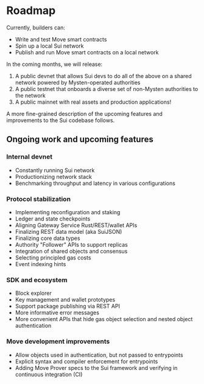 # Roadmap

Currently, builders can:
* Write and test Move smart contracts
* Spin up a local Sui network
* Publish and run Move smart contracts on a local network

In the coming months, we will release:
1. A public devnet that allows Sui devs to do all of the above on a shared network powered by Mysten-operated authorities
2. A public testnet that onboards a diverse set of non-Mysten authorities to the network
3. A public mainnet with real assets and production applications!

A more fine-grained description of the upcoming features and improvements to the Sui codebase follows.

## Ongoing work and upcoming features

### Internal devnet
* Constantly running Sui network
* Productionizing network stack
* Benchmarking throughput and latency in various configurations

### Protocol stabilization

* Implementing reconfiguration and staking
* Ledger and state checkpoints
* Aligning Gateway Service Rust/REST/wallet APIs
* Finalizing REST data model (aka SuiJSON)
* Finalizing core data types
* Authority "Follower" APIs to support replicas
* Integration of shared objects and consensus
* Selecting principled gas costs
* Event indexing hints

### SDK and ecosystem
* Block explorer
* Key management and wallet prototypes
* Support package publishing via REST API
* More informative error messages
* More convenient APIs that hide gas object selection and nested object authentication

### Move development improvements
* Allow objects used in authentication, but not passed to entrypoints
* Explicit syntax and compiler enforcement for entrypoints
* Adding Move Prover specs to the Sui framework and verifying in continuous integration (CI)
